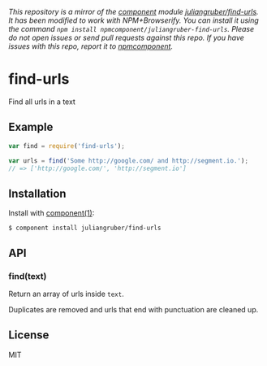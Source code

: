 *This repository is a mirror of the [component](http://component.io) module [juliangruber/find-urls](http://github.com/juliangruber/find-urls). It has been modified to work with NPM+Browserify. You can install it using the command `npm install npmcomponent/juliangruber-find-urls`. Please do not open issues or send pull requests against this repo. If you have issues with this repo, report it to [npmcomponent](https://github.com/airportyh/npmcomponent).*

# find-urls

  Find all urls in a text

## Example

```js
var find = require('find-urls');

var urls = find('Some http://google.com/ and http://segment.io.');
// => ['http://google.com/', 'http://segment.io']
```

## Installation

  Install with [component(1)](http://component.io):

    $ component install juliangruber/find-urls

## API

### find(text)

  Return an array of urls inside `text`.
  
  Duplicates are removed and urls that end with punctuation are cleaned up.

## License

  MIT

